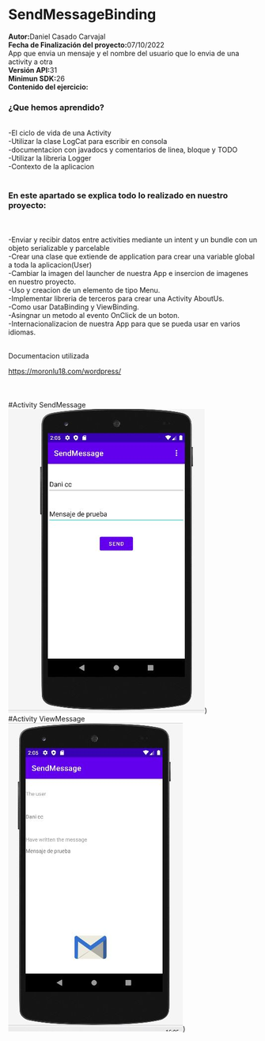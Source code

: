 # SendMessageBinding

<b>Autor:</b>Daniel Casado Carvajal</br>
<b>Fecha de Finalización del proyecto:</b>07/10/2022</br>
App que envia un mensaje y el nombre del usuario que lo envia de una activity a otra</br>
<b>Versión API:</b>31</br>
<b>Minimun SDK:</b>26</br>
<b>Contenido del ejercicio:</b>
</br>
<h3>¿Que hemos aprendido?</h3></br>
-El ciclo de vida de una Activity</br>
-Utilizar la clase LogCat para escribir en consola</br>
-documentacion con javadocs y comentarios de linea, bloque y TODO</br
-como añadir librerias a nuestro proyecto</br>
-Utilizar la libreria Logger</br>
-Contexto de la aplicacion</br>
</br>
<h3>En este apartado se explica todo lo realizado en nuestro proyecto:</h3></br>
</br>
-Enviar y recibir datos entre activities mediante un intent y un bundle con un objeto serializable y parcelable</br>
-Crear una clase que extiende de application para crear una variable global a toda la aplicacion(User)</br>
-Cambiar la imagen del launcher de nuestra App e insercion de imagenes en nuestro proyecto.</br>
-Uso y creacion de un elemento de tipo Menu.</br>
-Implementar libreria de terceros para crear una Activity AboutUs.</br>
-Como usar DataBinding y ViewBinding.</br>
-Asingnar un metodo al evento OnClick de un boton.</br>
-Internacionalizacion de nuestra App para que se pueda usar en varios idiomas.</br>
</br>

Documentacion utilizada</br>

https://moronlu18.com/wordpress/</br></br></br>
</br>
#Activity SendMessage
</br>
![Imagen SendMessage](https://github.com/DaniCasado13/SendMessageBinding/blob/master/app/src/main/res/Imagenes/1.JPG))
</br>
#Activity ViewMessage
</br>
![Imagen SendMessage](https://github.com/DaniCasado13/SendMessageBinding/blob/master/app/src/main/res/Imagenes/2.JPG))
